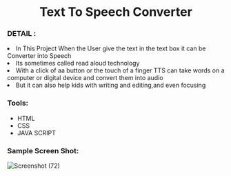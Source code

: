 

<h1 align="center">Text To Speech Converter</h1>

<h3 align="left">DETAIL :</h3>
  

   <li>  In This Project When the User give the text in the text box it can be Converter into Speech</li>
   <li> Its sometimes called read aloud technology </li>
   <li> With a click of aa button or the touch of a finger TTS can take words on a computer
        or digital device and convert them into audio</li>
   <li> But it can also help kids with writing and editing,and even focusing</li>
     


   
     
<h3> Tools:</h3>
<ul>
  <li>HTML</li>
  <li>CSS</li>
  <li>JAVA SCRIPT</li>
  
  </ul>
  
  <h3> Sample Screen Shot:</h3>
       

![Screenshot (72)](https://github.com/parvathinathan2002/Text-To-Speech/assets/122083388/baae08a2-6b6d-424e-a9d7-77b9785068d7)

